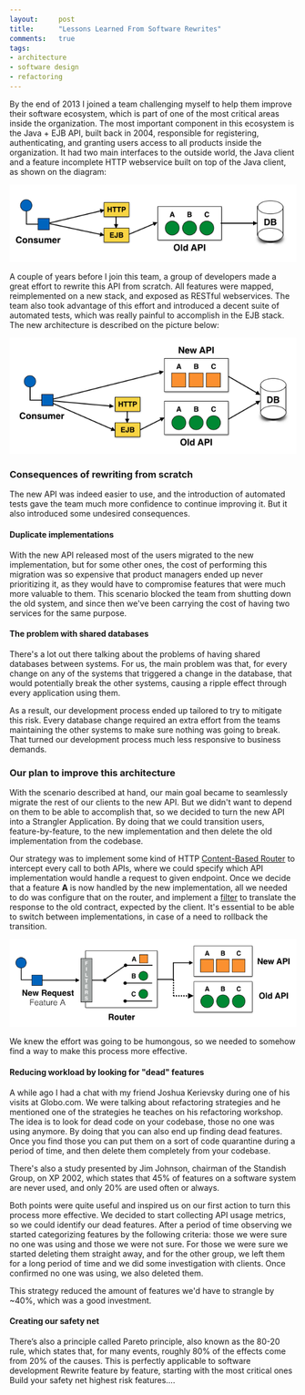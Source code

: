 ```yaml
---
layout:     post
title:      "Lessons Learned From Software Rewrites"
comments:   true
tags:
- architecture
- software design
- refactoring
---
```


By the end of 2013 I joined a team challenging myself to help them improve their software ecosystem, which is part of one of the most critical areas inside the organization. The most important component in this ecosystem is the Java + EJB API, built back in 2004, responsible for registering, authenticating, and granting users access to all products inside the organization. It had two main interfaces to the outside world, the Java client and a feature incomplete HTTP webservice built on top of the Java client, as shown on the diagram:

![](/assets/article_images/lessons-learned-from-software-rewrites/initial.png)

A couple of years before I join this team, a group of developers made a great effort to rewrite this API from scratch. All features were mapped, reimplemented on a new stack, and exposed as RESTful webservices. The team also took advantage of this effort and introduced a decent suite of automated tests, which was really painful to accomplish in the EJB stack. The new architecture is  described on the picture below:

![](/assets/article_images/lessons-learned-from-software-rewrites/rebuild.png)

### Consequences of rewriting from scratch

The new API was indeed easier to use, and the introduction of automated tests gave the team much more confidence to continue improving it. But it also introduced some undesired consequences.

#### Duplicate implementations

With the new API released most of the users migrated to the new implementation, but for some other ones, the cost of performing this migration was so expensive that product managers ended up never prioritizing it, as they would have to compromise features that were much more valuable to them. This scenario blocked the team from shutting down the old system, and since then we've been carrying the cost of having two services for the same purpose.

#### The problem with shared databases

There's a lot out there talking about the problems of having shared databases between systems. For us, the main problem was that, for every change on any of the systems that triggered a change in the database, that would potentially break the other systems, causing a ripple effect through every application using them.

As a result, our development process ended up tailored to try to mitigate this risk. Every database change required an extra effort from the teams maintaining the other systems to make sure nothing was going to break. That turned our development process much less responsive to business demands.

### Our plan to improve this architecture

With the scenario described at hand, our main goal became to seamlessly migrate the rest of our clients to the new API. But we didn't want to depend on them to be able to accomplish that, so we decided to turn the new API into a Strangler Application. By doing that we could transition users, feature-by-feature, to the new implementation and then delete the old implementation from the codebase.

Our strategy was to implement some kind of HTTP [Content-Based Router](http://www.enterpriseintegrationpatterns.com/ContentBasedRouter.html) to intercept every call to both APIs, where we could specify which API implementation would handle a request to given endpoint. Once we decide that a feature **A** is now handled by the new implementation, all we needed to do was configure that on the router, and implement a [filter](http://www.enterpriseintegrationpatterns.com/patterns/messaging/PipesAndFilters.html) to translate the response to the old contract, expected by the client. It's essential to be able to switch between implementations, in case of a need to rollback the transition.

![](/assets/article_images/lessons-learned-from-software-rewrites/strangle.png)

We knew the effort was going to be humongous, so we needed to somehow find a way to make this process more effective.

#### Reducing workload by looking for "dead" features

A while ago I had a chat with my friend Joshua Kerievsky during one of his visits at Globo.com. We were talking about refactoring strategies and he mentioned one of the strategies he teaches on his refactoring workshop. The idea is to look for dead code on your codebase, those no one was using anymore. By doing that you can also end up finding dead features. Once you find those you can put them on a sort of code quarantine during a period of time, and then delete them completely from your codebase.

There's also a study presented by Jim Johnson, chairman of the Standish Group, on XP 2002, which states that 45% of features on a software system are never used, and only 20% are used often or always.

Both points were quite useful and inspired us on our first action to turn this process more effective. We decided to start collecting API usage metrics, so we could identify our dead features. After a period of time observing we started categorizing features by the following criteria: those we were sure no one was using and those we were not sure. For those we were sure we started deleting them straight away, and for the other group, we left them for a long period of time and we did some investigation with clients. Once confirmed no one was using, we also deleted them.

This strategy reduced the amount of features we'd have to strangle by ~40%, which was a good investment.  

#### Creating our safety net



There’s also a principle called Pareto principle, also known as the 80-20 rule, which states that, for many events, roughly 80% of the effects come from 20% of the causes. This is perfectly applicable to software development
Rewrite feature by feature, starting with the most critical ones
Build your safety net
highest risk features….
